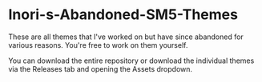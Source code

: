 # Inori-s-Abandoned-SM5-Themes
These are all themes that I've worked on but have since abandoned for various reasons. You're free to work on them yourself.

You can download the entire repository or download the individual themes via the Releases tab and opening the Assets dropdown.
